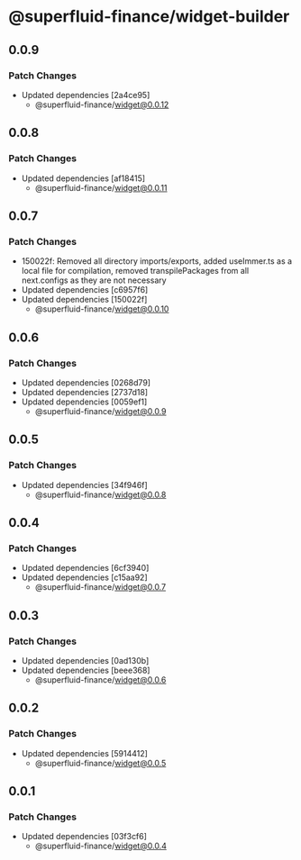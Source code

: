 # @superfluid-finance/widget-builder

## 0.0.9

### Patch Changes

- Updated dependencies [2a4ce95]
  - @superfluid-finance/widget@0.0.12

## 0.0.8

### Patch Changes

- Updated dependencies [af18415]
  - @superfluid-finance/widget@0.0.11

## 0.0.7

### Patch Changes

- 150022f: Removed all directory imports/exports, added useImmer.ts as a local file for compilation, removed transpilePackages from all next.configs as they are not necessary
- Updated dependencies [c6957f6]
- Updated dependencies [150022f]
  - @superfluid-finance/widget@0.0.10

## 0.0.6

### Patch Changes

- Updated dependencies [0268d79]
- Updated dependencies [2737d18]
- Updated dependencies [0059ef1]
  - @superfluid-finance/widget@0.0.9

## 0.0.5

### Patch Changes

- Updated dependencies [34f946f]
  - @superfluid-finance/widget@0.0.8

## 0.0.4

### Patch Changes

- Updated dependencies [6cf3940]
- Updated dependencies [c15aa92]
  - @superfluid-finance/widget@0.0.7

## 0.0.3

### Patch Changes

- Updated dependencies [0ad130b]
- Updated dependencies [beee368]
  - @superfluid-finance/widget@0.0.6

## 0.0.2

### Patch Changes

- Updated dependencies [5914412]
  - @superfluid-finance/widget@0.0.5

## 0.0.1

### Patch Changes

- Updated dependencies [03f3cf6]
  - @superfluid-finance/widget@0.0.4
